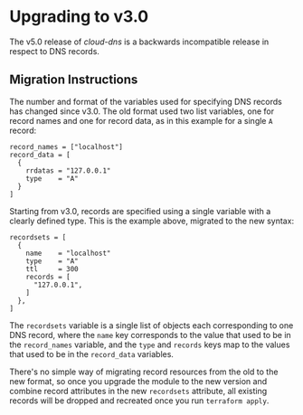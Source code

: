 # Upgrading to v3.0

The v5.0 release of *cloud-dns* is a backwards incompatible
release in respect to DNS records.

## Migration Instructions

The number and format of the variables used for specifying DNS records has changed since v3.0. The old format used two list variables, one for record names and one for record data, as in this example for a single `A` record:

```hcl
record_names = ["localhost"]
record_data = [
  {
    rrdatas = "127.0.0.1"
    type    = "A"
  }
]
```

Starting from v3.0, records are specified using a single variable with a clearly defined type. This is the example above, migrated to the new syntax:

```hcl
recordsets = [
  {
    name    = "localhost"
    type    = "A"
    ttl     = 300
    records = [
      "127.0.0.1",
    ]
  },
]
```

The `recordsets` variable is a single list of objects each corresponding to one DNS record, where the `name` key corresponds to the value that used to be in the `record_names` variable, and the `type` and `records` keys map to the values that used to be in the `record_data` variables.

There's no simple way of migrating record resources from the old to the new format, so once you upgrade the module to the new version and combine record attributes in the new `recordsets` attribute, all existing records will be dropped and recreated once you run `terraform apply`.
